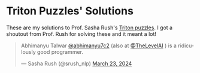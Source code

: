 # Triton Puzzles' Solutions
These are my solutions to Prof. Sasha Rush's [Triton puzzles](https://github.com/srush/Triton-Puzzles). I got a shoutout from Prof. Rush for solving these and it meant a lot!

<blockquote class="twitter-tweet"><p lang="en" dir="ltr">Abhimanyu Talwar <a href="https://twitter.com/abhimanyu7c2?ref_src=twsrc%5Etfw">@abhimanyu7c2</a> (also at <a href="https://twitter.com/TheLevelAI?ref_src=twsrc%5Etfw">@TheLevelAI</a> ) is a ridiculously good programmer.</p>&mdash; Sasha Rush (@srush_nlp) <a href="https://twitter.com/srush_nlp/status/1771566377146429899?ref_src=twsrc%5Etfw">March 23, 2024</a></blockquote> <script async src="https://platform.twitter.com/widgets.js" charset="utf-8"></script>

